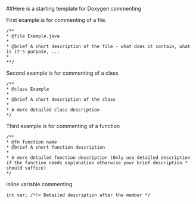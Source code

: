 ##Here is a starting template for Doxygen commenting

First example is for commenting of a file.
```
/** 
* @file Example.java 
* 
* @brief A short description of the file - what does it contain, what is it's purpose, ... 
* 
**/
```
Second example is for commenting of a class
```
/** 
* @class Example 
* 
* @brief A short description of the class 
* 
* A more detailed class description 
*/ 
```
Third example is for commenting of a function
```
/** 
* @fn function name
* @brief A short function description 
* 
* A more detailed function description (Only use detailed description if the function needs explanation otherwise your brief description * should suffice)
*/ 
```

inline variable commenting
```
int var; /*!< Detailed description after the member */
```
